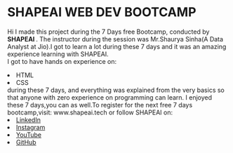 # SHAPEAI WEB DEV BOOTCAMP
Hi I made this project during the 7 Days free Bootcamp, conducted by <b> SHAPEAI </b>.
The instructor during the session was Mr.Shaurya Sinha(A Data Analyst at Jio).I got to learn a lot during these 7 days and it was an amazing experience learning with SHAPEAI.
<br>I got to have hands on experience on:
<li>HTML
<li>CSS
<br>during these 7 days, and everything was explained from the very basics so that anyone with zero experience on programming can learn.
I enjoyed these 7 days,you can as well.To register for the next free 7 days bootcamp,visit: www.shapeai.tech
or follow SHAPEAI on:
<li><a href="https://in.linkedin.com/company/shapeai">LinkedIn</a> <li><a href="https://www.instagram.com/shape.ai/?hl=en">Instagram</a>
<li><a href="https://www.youtube.com/channel/UCTUvDLTW9meuDXWcbmISPdA">YouTube</a>
<li><a href="https://github.com/shapeai">GitHub</a>
                                                                                                                                               
                                                                                                                      
